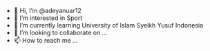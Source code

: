 - 👋 Hi, I’m @adeyanuar12
- 👀 I’m interested in Sport
- 🌱 I’m currently learning University of Islam Syeikh Yusuf Indonesia
- 💞️ I’m looking to collaborate on ...
- 📫 How to reach me ...

<!---
adeyanuar12/adeyanuar12 is a ✨ special ✨ repository because its `README.md` (this file) appears on your GitHub profile.
You can click the Preview link to take a look at your changes.
--->
